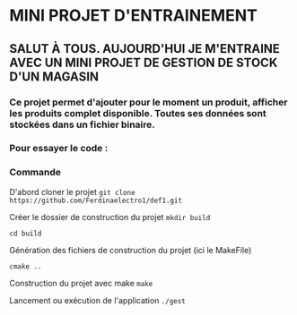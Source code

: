 # MINI PROJET D'ENTRAINEMENT

## SALUT À TOUS. AUJOURD'HUI JE M'ENTRAINE AVEC UN MINI PROJET DE GESTION DE STOCK D'UN MAGASIN

### Ce projet permet d'ajouter pour le moment un produit, afficher les produits complet disponible. Toutes ses données sont stockées dans un fichier binaire.

### Pour essayer le code :

### Commande
D'abord cloner le projet
`git clone https://github.com/Ferdinaelectro1/def1.git`

Créer le dossier de construction du projet
`mkdir build`

`cd build`

Génération des fichiers de construction du projet (ici le MakeFile)

`cmake ..`

Construction du projet avec make
`make`

Lancement ou exécution de l'application
`./gest` 